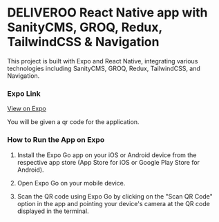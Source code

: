# DELIVEROO React Native app with SanityCMS, GROQ, Redux, TailwindCSS & Navigation

This project is built with Expo and React Native, integrating various technologies including SanityCMS, GROQ, Redux, TailwindCSS, and Navigation.

### Expo Link

[View on Expo](https://expo.dev/preview/update?message=%20Deliveroo%20update&updateRuntimeVersion=1.0.0&createdAt=2024-11-24T14%3A13%3A23.413Z&slug=exp&projectId=cd1f8b2b-fb45-4aee-b267-671e9ff77053&group=0274b3ab-8bab-495b-af30-809f3d72520a)

You will be given a qr code for the application.

### How to Run the App on Expo

1. Install the Expo Go app on your iOS or Android device from the respective app store (App Store for iOS or Google Play Store for Android).

2. Open Expo Go on your mobile device.

3. Scan the QR code using Expo Go by clicking on the "Scan QR Code" option in the app and pointing your device's camera at the QR code displayed in the terminal.
